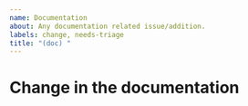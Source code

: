 ```yaml
---
name: Documentation
about: Any documentation related issue/addition.
labels: change, needs-triage
title: "(doc) "
---
```


# Change in the documentation
<!--
What should we add/remove/update in the documentation
-->
